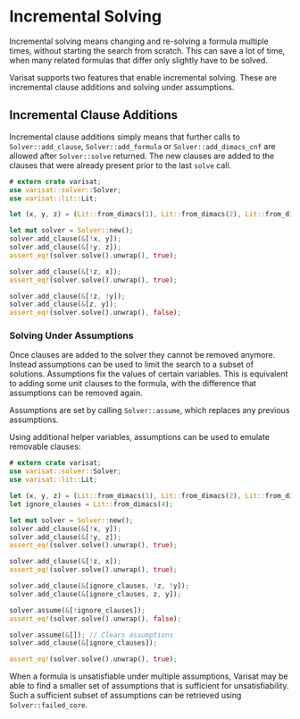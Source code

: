 # Incremental Solving

Incremental solving means changing and re-solving a formula multiple times,
without starting the search from scratch. This can save a lot of time, when
many related formulas that differ only slightly have to be solved.

Varisat supports two features that enable incremental solving. These are
incremental clause additions and solving under assumptions.

## Incremental Clause Additions

Incremental clause additions simply means that further calls to
`Solver::add_clause`, `Solver::add_formula` or `Solver::add_dimacs_cnf` are
allowed after `Solver::solve` returned. The new clauses are added to the
clauses that were already present prior to the last `solve` call.

```rust
# extern crate varisat;
use varisat::solver::Solver;
use varisat::lit::Lit;

let (x, y, z) = (Lit::from_dimacs(1), Lit::from_dimacs(2), Lit::from_dimacs(3));

let mut solver = Solver::new();
solver.add_clause(&[!x, y]);
solver.add_clause(&[!y, z]);
assert_eq!(solver.solve().unwrap(), true);

solver.add_clause(&[!z, x]);
assert_eq!(solver.solve().unwrap(), true);

solver.add_clause(&[!z, !y]);
solver.add_clause(&[z, y]);
assert_eq!(solver.solve().unwrap(), false);
```

### Solving Under Assumptions

Once clauses are added to the solver they cannot be removed anymore. Instead
assumptions can be used to limit the search to a subset of solutions.
Assumptions fix the values of certain variables. This is equivalent to adding
some unit clauses to the formula, with the difference that assumptions can be
removed again.

Assumptions are set by calling `Solver::assume`, which replaces any previous
assumptions.

Using additional helper variables, assumptions can be used to emulate removable
clauses:

```rust
# extern crate varisat;
use varisat::solver::Solver;
use varisat::lit::Lit;

let (x, y, z) = (Lit::from_dimacs(1), Lit::from_dimacs(2), Lit::from_dimacs(3));
let ignore_clauses = Lit::from_dimacs(4);

let mut solver = Solver::new();
solver.add_clause(&[!x, y]);
solver.add_clause(&[!y, z]);
assert_eq!(solver.solve().unwrap(), true);

solver.add_clause(&[!z, x]);
assert_eq!(solver.solve().unwrap(), true);

solver.add_clause(&[ignore_clauses, !z, !y]);
solver.add_clause(&[ignore_clauses, z, y]);

solver.assume(&[!ignore_clauses]);
assert_eq!(solver.solve().unwrap(), false);

solver.assume(&[]); // Clears assumptions
solver.add_clause(&[ignore_clauses]);

assert_eq!(solver.solve().unwrap(), true);
```

When a formula is unsatisfiable under multiple assumptions, Varisat may be able
to find a smaller set of assumptions that is sufficient for unsatisfiability.
Such a sufficient subset of assumptions can be retrieved using
`Solver::failed_core`.
